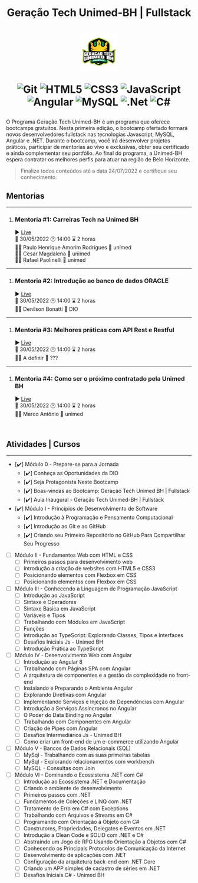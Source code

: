  <h1 align="center"> Geração Tech Unimed-BH | Fullstack </h1>

 <h1 align="center"><img src="assets/imgs/icon_1.png" alt="logo" width="100px" />

![Git](https://img.shields.io/badge/git-%23F05033.svg?style=for-the-badge&logo=git&logoColor=white)
![HTML5](https://img.shields.io/badge/html5-%23E34F26.svg?style=for-the-badge&logo=html5&logoColor=white)
![CSS3](https://img.shields.io/badge/css3-%231572B6.svg?style=for-the-badge&logo=css3&logoColor=white)
 ![JavaScript](https://img.shields.io/badge/javascript-%23323330.svg?style=for-the-badge&logo=javascript&logoColor=%23F7DF1E)
 ![Angular](https://img.shields.io/badge/angular-%23DD0031.svg?style=for-the-badge&logo=angular&logoColor=white)
 ![MySQL](https://img.shields.io/badge/mysql-%2300f.svg?style=for-the-badge&logo=mysql&logoColor=white)
 ![.Net](https://img.shields.io/badge/.NET-5C2D91?style=for-the-badge&logo=.net&logoColor=white)
 ![C#](https://img.shields.io/badge/c%23-%23239120.svg?style=for-the-badge&logo=c-sharp&logoColor=white)
 </h1> 


O Programa Geração Tech Unimed-BH é um programa que oferece bootcamps gratuitos. Nesta primeira edição, o bootcamp ofertado formará novos desenvolvedores fullstack nas tecnologias Javascript, MySQL, Angular e .NET. Durante o bootcamp, você irá desenvolver projetos práticos, participar de mentorias ao vivo e exclusivas, obter seu certificado e ainda complementar seu portfólio. Ao final do programa, a Unimed-BH espera contratar os melhores perfis para atuar na região de Belo Horizonte.

> Finalize todos conteúdos até a data 24/07/2022 e certifique seu conhecimento.


## Mentorias
---
1. ### Mentoria #1: Carreiras Tech na Unimed BH 
    :arrow_forward: [Live](https://www.youtube.com/watch?v=ldidc6CZ_dU) <br>
    :date: 30/05/2022 :clock2: 14:00 :hourglass: 2 horas<br>
    :man_teacher: Paulo Henrique Amorim Rodrigues :department_store: unimed <br>
    :man_teacher: Cesar Magdalena :department_store: unimed<br>
    :man_teacher: Rafael Paolinelli :department_store: unimed<br>

---

1. ### Mentoria #2: Introdução ao banco de dados ORACLE
    :arrow_forward: [Live](https://www.youtube.com/watch?v=HBymNeKg6-8) <br>
    :date: 30/05/2022 :clock2: 14:00 :hourglass: 2 horas<br>
    :man_teacher: Denilson Bonatti :department_store: DIO <br>
---

1. ### Mentoria #3: Melhores práticas com API Rest e Restful
    :arrow_forward: [Live](https://www.youtube.com/watch?v=WPW-yyiDjNI) <br>
    :date: 30/05/2022 :clock2: 14:00 :hourglass: 2 horas<br>
    :man_teacher: A definir :department_store: ??? <br>
---

1. ### Mentoria #4: Como ser o próximo contratado pela Unimed BH
    :arrow_forward: [Live](https://www.youtube.com/watch?v=ES0EtjHSLwY) <br>
    :date: 30/05/2022 :clock2: 14:00 :hourglass: 2 horas<br>
    :man_teacher: Marco Antônio :department_store: unimed <br>

<br> 

## Atividades | Cursos
---
- [:heavy_check_mark:] Módulo 0 - Prepare-se para a Jornada
    - [:heavy_check_mark:] Conheça as Oportunidades da DIO
    - [:heavy_check_mark:] Seja Protagonista Neste Bootcamp
    - [:heavy_check_mark:] Boas-vindas ao Bootcamp: Geração Tech Unimed BH | Fullstack
    - [:heavy_check_mark:] Aula Inaugural - Geração Tech Unimed-BH | Fullstack
- [:heavy_check_mark:] Módulo I - Princípios de Desenvolvimento de Software
    - [:heavy_check_mark:] Introdução à Programação e Pensamento Computacional
    - [:heavy_check_mark:] Introdução ao Git e ao GitHub
    - [:heavy_check_mark:] Criando seu Primeiro Repositório no GitHub Para Compartilhar Seu Progresso
- [ ] Módulo II - Fundamentos Web com HTML e CSS
    - [ ] Primeiros passos para desenvolvimento web
    - [ ] Introdução a criação de websites com HTML5 e CSS3
    - [ ] Posicionando elementos com Flexbox em CSS
    - [ ] Posicionando elementos com Flexbox em CSS
- [ ] Módulo III - Conhecendo a Linguagem de Programação JavaScript
    - [ ] Introdução ao JavaScript
    - [ ] Sintaxe e Operadores
    - [ ] Sintaxe Básica em JavaScript
    - [ ] Variáveis e Tipos
    - [ ] Trabalhando com Módulos em JavaScript
    - [ ] Funções
    - [ ] Introdução ao TypeScript: Explorando Classes, Tipos e Interfaces
    - [ ] Desafios Iniciais Js - Unimed BH
    - [ ] Introdução Prática ao TypeScript
- [ ] Módulo IV - Desenvolvimento Web com Angular
    - [ ] Introdução ao Angular 8
    - [ ] Trabalhando com Páginas SPA com Angular
    - [ ] A arquitetura de componentes e a gestão da complexidade no front-end
    - [ ] Instalando e Preparando o Ambiente Angular
    - [ ] Explorando Diretivas com Angular
    - [ ] Implementando Serviços e Injeção de Dependências com Angular
    - [ ] Introdução a Serviços Assíncronos no Angular
    - [ ] O Poder do Data Binding no Angular
    - [ ] Trabalhando com Componentes em Angular
    - [ ] Criação de Pipes com Angular
    - [ ] Desafios Intermediários Js - Unimed BH
    - [ ] Como criar um front-end de um e-commerce utilizando Angular
- [ ] Módulo V - Bancos de Dados Relacionais (SQL)
    - [ ] MySql - Trabalhando com as suas primeiras tabelas
    - [ ] MySql - Explorando relacionamentos com workbench
    - [ ] MySQL - Consultas com Join
- [ ] Módulo VI - Dominando o Ecossistema .NET com C#
    - [ ] Introdução ao Ecossistema .NET e Documentação
    - [ ] Criando o ambiente de  desenvolvimento
    - [ ] Primeiros passos com .NET
    - [ ] Fundamentos de Coleções e LINQ com .NET
    - [ ] Tratamento de Erro em C# com Exceptions
    - [ ] Trabalhando com Arquivos e Streams em C#
    - [ ] Programando com Orientação a Objeto com C#
    - [ ] Construtores, Propriedades, Delegates e Eventos em .NET
    - [ ] Introdução a Clean Code e SOLID com .NET e C#
    - [ ] Abstraindo um Jogo de RPG Usando Orientação a Objetos com C#
    - [ ] Conhecendo os Principais Protocolos de Comunicação da Internet
    - [ ] Desenvolvimento de aplicações com .NET
    - [ ] Configuração da arquitetura back-end com .NET Core
    - [ ] Criando um APP simples de cadastro de séries em .NET
    - [ ] Desafios Iniciais C# - Unimed BH
